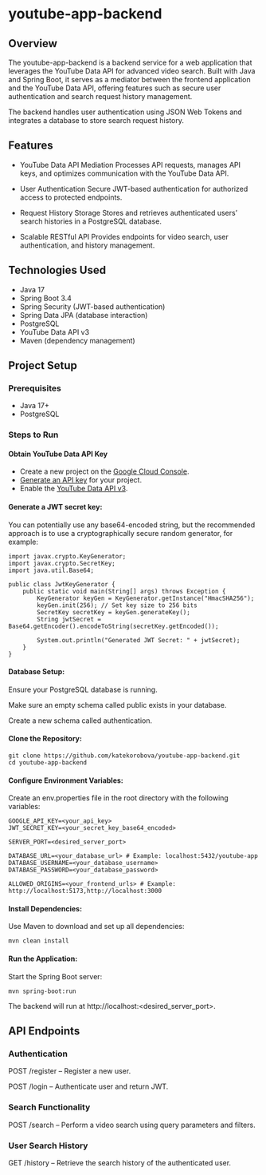 # youtube-app-backend
## Overview
The youtube-app-backend is a backend service for a web application that leverages the YouTube Data API for advanced video search. Built with Java and Spring Boot, it serves as a mediator between the frontend application and the YouTube Data API, offering features such as secure user authentication and search request history management.

The backend handles user authentication using JSON Web Tokens and integrates a database to store search request history.

## Features
- YouTube Data API Mediation
Processes API requests, manages API keys, and optimizes communication with the YouTube Data API.

- User Authentication
Secure JWT-based authentication for authorized access to protected endpoints.

- Request History Storage
Stores and retrieves authenticated users’ search histories in a PostgreSQL database.

- Scalable RESTful API
Provides endpoints for video search, user authentication, and history management.

## Technologies Used
- Java 17
- Spring Boot 3.4
- Spring Security (JWT-based authentication)
- Spring Data JPA (database interaction)
- PostgreSQL
- YouTube Data API v3
- Maven (dependency management)

## Project Setup
### Prerequisites
- Java 17+
- PostgreSQL

### Steps to Run

#### Obtain YouTube Data API Key
- Create a new project on the [Google Cloud Console](https://console.cloud.google.com/projectcreate).
- [Generate an API key](https://console.cloud.google.com/apis/credentials) for your project.
- Enable the [YouTube Data API v3](https://console.cloud.google.com/apis/api/youtube.googleapis.com/).


#### Generate a JWT secret key:
You can potentially use any base64-encoded string, but the recommended approach is to use a cryptographically secure random generator, for example:
```
import javax.crypto.KeyGenerator;
import javax.crypto.SecretKey;
import java.util.Base64;

public class JwtKeyGenerator {
    public static void main(String[] args) throws Exception {
        KeyGenerator keyGen = KeyGenerator.getInstance("HmacSHA256");
        keyGen.init(256); // Set key size to 256 bits
        SecretKey secretKey = keyGen.generateKey();
        String jwtSecret = Base64.getEncoder().encodeToString(secretKey.getEncoded());

        System.out.println("Generated JWT Secret: " + jwtSecret);
    }
}
```

#### Database Setup:
Ensure your PostgreSQL database is running.

Make sure an empty schema called public exists in your database.

Create a new schema called authentication.

#### Clone the Repository:
```
git clone https://github.com/katekorobova/youtube-app-backend.git  
cd youtube-app-backend
```

#### Configure Environment Variables:
Create an env.properties file in the root directory with the following variables:
```
GOOGLE_API_KEY=<your_api_key>
JWT_SECRET_KEY=<your_secret_key_base64_encoded>

SERVER_PORT=<desired_server_port>

DATABASE_URL=<your_database_url> # Example: localhost:5432/youtube-app
DATABASE_USERNAME=<your_database_username>
DATABASE_PASSWORD=<your_database_password>

ALLOWED_ORIGINS=<your_frontend_urls> # Example: http://localhost:5173,http://localhost:3000
```

#### Install Dependencies:
Use Maven to download and set up all dependencies:
```
mvn clean install
```

#### Run the Application:
Start the Spring Boot server:
```
mvn spring-boot:run
```
The backend will run at http://localhost:<desired_server_port>.

## API Endpoints
### Authentication
POST /register – Register a new user.

POST /login – Authenticate user and return JWT.

### Search Functionality
POST /search – Perform a video search using query parameters and filters.

### User Search History
GET /history – Retrieve the search history of the authenticated user.

